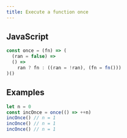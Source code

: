 ```yaml
---
title: Execute a function once
---
```


## JavaScript
```js
const once = (fn) => (
  (ran = false) =>
  () =>
    ran ? fn : ((ran = !ran), (fn = fn()))
)()
```

## Examples
```js
let n = 0
const incOnce = once(() => ++n)
incOnce() // n = 1
incOnce() // n = 1
incOnce() // n = 1
```
